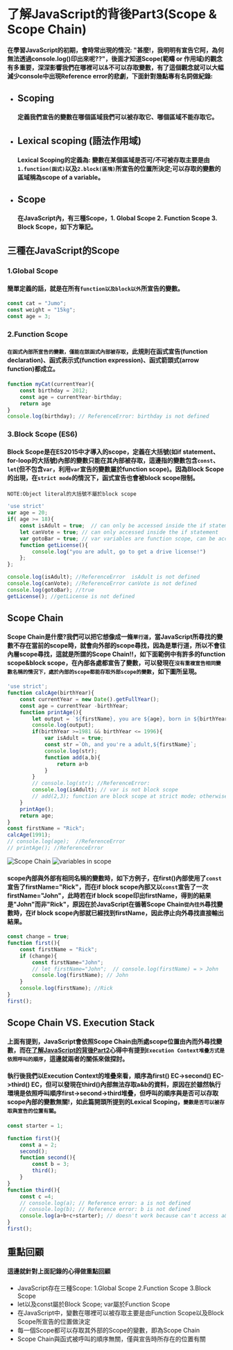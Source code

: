 # 了解JavaScript的背後Part3(Scope & Scope Chain)

#### 在學習JavaScript的初期，會時常出現的情況: "甚麼!，我明明有宣告它阿，為何無法透過console.log()印出來呢??"，後面才知道Scope(範疇 or 作用域)的觀念有多重要，深深影響我們在哪裡可以&不可以存取變數，有了這個觀念就可以大幅減少console中出現Reference error的悲劇，下面針對幾點專有名詞做紀錄:

*   ## Scoping
    #### 定義我們宣告的變數在哪個區域我們可以被存取它、哪個區域不能存取它。

*   ## Lexical scoping (語法作用域)

    #### Lexical Scoping的定義為: 變數在某個區域是否可/不可被存取主要是由`1.function(函式)`以及`2.block(區塊)`所宣告的位置所決定;可以存取的變數的區域稱為scope of a variable。

*   ## Scope
    #### 在JavaScript內，有三種Scope，1. Global Scope 2. Function Scope 3. Block Scope，如下方筆記。


## 三種在JavaScript的Scope

### 1.Global Scope
#### 簡單定義的話，就是在所有`function以及block以外`所宣告的變數。
```js
const cat = "Jumo";
const weight = "15kg";
const age = 3;
```

### 2.Function Scope
#### `在函式內部所宣告的變數，僅能在該函式內部被存取`，此規則在函式宣告(function declaration)、函式表示式(function expression)、函式箭頭式(arrow function)都成立。
```js
function myCat(currentYear){
    const birthday = 2012;
    const age = currentYear-birthday;
    return age
}
console.log(birthday); // ReferenceError: birthday is not defined
```


### 3.Block Scope (ES6)

#### Block Scope是在ES2015中才導入的scope，定義在大括號(如if statement、for-loop的大括號)內部的變數只能在其內部被存取，這邊指的變數包含`const`、`let`(但不包含`var`，利用`var`宣告的變數屬於function scope)。因為Block Scope的出現，在`strict mode`的情況下，函式宣告也會被block scope限制。
`NOTE:Object literal的大括號不屬於block scope`

```js
'use strict'
var age = 20;
if( age >= 18){
    const isAdult = true;  // can only be accessed inside the if statement
    let canVote = true; // can only accessed inside the if statement
    var gotoBar = true; // var variables are function scope, can be accessed outside block scope
    function getLicense(){
        console.log("you are adult, go to get a drive license!")
    };
};

console.log(isAdult); //ReferenceError  isAdult is not defined
console.log(canVote); //ReferenceError canVote is not defined
console.log(gotoBar); //true
getLicense(); //getLicense is not defined
```
## Scope Chain
#### Scope Chain是什麼?我們可以把它想像成一條`單行道`，當JavaScript所尋找的變數不存在當前的scope時，就會向外部的scope尋找，因為是單行道，所以不會往內層scope尋找，這就是所謂的Scope Chain!!，如下面範例中有許多的function scope&block scope，在內部各處都宣告了變數，可以發現在`沒有重複宣告相同變數名稱的情況下，處於內部的scope都能存取外部scope的變數`，如下圖所呈現。

```js
'use strict';
function calcAge(birthYear){
    const currentYear = new Date().getFullYear();
    const age = currentYear -birthYear;
    function printAge(){
        let output = `${firstName}, you are ${age}, born in ${birthYear}`;
        console.log(output);
        if(birthYear >=1981 && birthYear <= 1996){
            var isAdult = true;
            const str =`Oh, and you're a adult,${firstName}`;
            console.log(str);
            function add(a,b){
                return a+b
            }
        }
        // console.log(str); //ReferenceError:
        console.log(isAdult); // var is not block scope
        // add(2,3); function are block scope at strict mode; otherwise:function scope
    }
    printAge();
    return age;
}
const firstName = "Rick";
calcAge(1991);
// console.log(age);  //ReferenceError
// printAge(); //ReferenceError
```

![Scope Chain](https://github.com/ChiuWeiChung/IMGTANK/blob/main/scope/scopechain.png?raw=true)
![variables in scope](https://github.com/ChiuWeiChung/IMGTANK/blob/main/scope/variables%20in%20scope.png?raw=true)

#### scope內部與外部有相同名稱的變數時，如下方例子，在first()內部使用了`const`宣告了firstName="Rick"，而在if block scope內部又以`const`宣告了一次firstName="John"，此時若在if block scope印出firstName，得到的結果是"John"而非"Rick"，原因在於JavaScript在循著Scope Chain`從內往外`尋找變數時，在if block scope內部就已經找到firstName，因此停止向外尋找直接輸出結果。

```js
const change = true;
function first(){
    const firstName = "Rick";
    if (change){
        const firstName="John";   
        // let firstName="John";  // console.log(firstName) = > John 
        console.log(firstName); // John
    }
    console.log(firstName); //Rick
}
first();
```

## Scope Chain VS. Execution Stack
#### 上面有提到，JavaScript會依照Scope Chain由所處scope位置由內而外尋找變數，而在[了解JavaScript的背後Part2]()心得中有提到`Execution Context堆疊方式是依照呼叫的順序`，這邊就兩者的關係來做探討。

#### 執行後我們以Execution Context的堆疊來看，順序為first() EC->second() EC->third() EC，但可以發現在third()內部無法存取a&b的資料，原因在於雖然執行環境是依照呼叫順序first->second->third堆疊，但呼叫的順序與是否可以存取scope內部的變數無關!，如此篇開頭所提到的Lexical Scoping，`變數是否可以被存取與宣告的位置有關`。

```js
const starter = 1;

function first(){
    const a = 2;
    second();
    function second(){
        const b = 3;
        third();
    }
}
function third(){
    const c =4;
    // console.log(a); // Reference error: a is not defined 
    // console.log(b); // Reference error: b is not defined 
    console.log(a+b+c+starter); // doesn't work because can't access a&b
}
first();
```

## 重點回顧

#### 這邊就針對上面記錄的心得做重點回顧
* JavaScript存在三種Scope: 1.Global Scope 2.Function Scope 3.Block Scope
* let以及const屬於Block Scope; var屬於Function Scope
* 在JavaScript中，變數在哪裡可以被存取主要是由Function Scope以及Block Scope所宣告的位置做決定
* 每一個Scope都可以存取其外部的Scope的變數，即為Scope Chain
* Scope Chain與函式被呼叫的順序無關，僅與宣告時所存在的位置有關